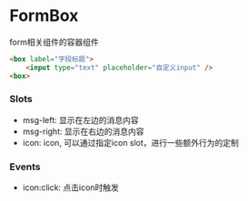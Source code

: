 FormBox
==============
form相关组件的容器组件

```html
<box label="字段标题">
    <input type="text" placeholder="自定义input" />
<box>
```

### Slots

* msg-left: 显示在左边的消息内容
* msg-right: 显示在右边的消息内容 
* icon: icon, 可以通过指定icon slot，进行一些额外行为的定制

### Events

* icon:click: 点击icon时触发